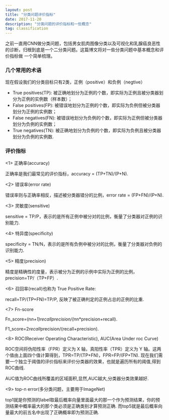 ```yaml
---
layout: post
title: "分类问题评价指标"
date: 2017-11-20 
description: "分类问题的评价指标和一些概念"
tag: classification
---
```


之前一直用CNN做分类问题，包括男女肌肉图像分类以及可视化和乳腺癌良恶性的诊断，归根到底是一个二分类问题。这篇博文将对一些分类问题中基本概念和评价指标做
一个简单梳理。

### 几个常用的术语

现在假设我们的分类目标只有2类，正例（positive）和负例（negtive）

* True positives(TP):  被正确地划分为正例的个数，即实际为正例且被分类器划分为正例的实例数（样本数）；
* False positives(FP): 被错误地划分为正例的个数，即实际为负例但被分类器划分为正例的实例数；
* False negatives(FN): 被错误地划分为负例的个数，即实际为正例但被分类器划分为负例的实例数；
* True negatives(TN): 被正确地划分为负例的个数，即实际为负例且被分类器划分为负例的实例数.


### 评价指标

<1> 正确率(accuracy)

正确率是我们最常见的评价指标，accuracy = (TP+TN)/(P+N).

<2> 错误率(error rate)

错误率则与正确率相反，描述被分类器错分的比例，error rate = (FP+FN)/(P+N).

<3> 灵敏度(sensitive)

sensitive = TP/P，表示的是所有正例中被分对的比例，衡量了分类器对正例的识别能力.

<4> 特异度(specificity)

specificity = TN/N，表示的是所有负例中被分对的比例，衡量了分类器对负例的识别能力.

<5> 精度(precision)

精度是精确性的度量，表示被分为正例的示例中实际为正例的比例，precision=TP/（TP+FP）.

<6> 召回率(recall)也称为 True Positive Rate:

recall=TP/(TP+FN)=TP/P, 反映了被正确判定的正例占总的正例的比重.

<7> Fn-score

Fn_score=(n*n+1)*recall*precision/(n*n*precision+recall).

F1_score=2*recall*precision/(recall+precision).

<8> ROC(Receiver Operating Characteristic), AUC(Area Under roc Curve)

ROC空间将伪阳性率（FPR）定义为 X 轴，真阳性率（TPR）定义为 Y 轴。这两个值由上面四个值计算得到，TPR=TP/(TP+FN)，FPR=FP/(FP+TN).
现在我们需要一个独立于阈值的评价指标来评价分类器的效果，也就是遍历所有的阈值,得到ROC曲线.

AUC值为ROC曲线所覆盖的区域面积,显然,AUC越大,分类器分类效果越好.

<9> top-n error(多分类问题，主要用于ImageNet)

top1就是你预测的label取最后概率向量里面最大的那一个作为预测结果，你的预测结果中概率最大的那个类必须是正确类别才算预测正确.
而top5就是最后概率向量最大的前五名中出现了正确概率即为预测正确.























